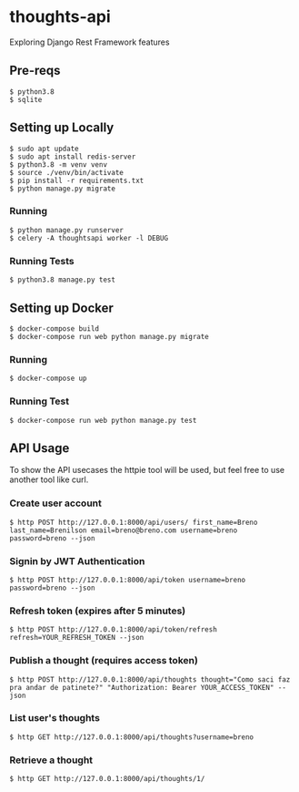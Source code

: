 # thoughts-api
Exploring Django Rest Framework features

## Pre-reqs
    $ python3.8
    $ sqlite

## Setting up Locally

    $ sudo apt update
    $ sudo apt install redis-server
    $ python3.8 -m venv venv
    $ source ./venv/bin/activate
    $ pip install -r requirements.txt
    $ python manage.py migrate

### Running

    $ python manage.py runserver
    $ celery -A thoughtsapi worker -l DEBUG

### Running Tests
    $ python3.8 manage.py test


## Setting up Docker

    $ docker-compose build
    $ docker-compose run web python manage.py migrate

### Running

    $ docker-compose up

### Running Test
    $ docker-compose run web python manage.py test

## API Usage

To show the API usecases the httpie tool will be used, but feel free to use another tool like curl.

### Create user account
`$ http POST http://127.0.0.1:8000/api/users/ first_name=Breno last_name=Brenilson email=breno@breno.com username=breno password=breno --json`

### Signin by JWT Authentication
`$ http POST http://127.0.0.1:8000/api/token username=breno password=breno --json`

### Refresh token (expires after 5 minutes)
`$ http POST http://127.0.0.1:8000/api/token/refresh refresh=YOUR_REFRESH_TOKEN --json`

### Publish a thought (requires access token)
 `$ http POST http://127.0.0.1:8000/api/thoughts thought="Como saci faz pra andar de patinete?" "Authorization: Bearer YOUR_ACCESS_TOKEN" --json`

### List user's thoughts
`$ http GET http://127.0.0.1:8000/api/thoughts?username=breno`

### Retrieve a thought
`$ http GET http://127.0.0.1:8000/api/thoughts/1/`
